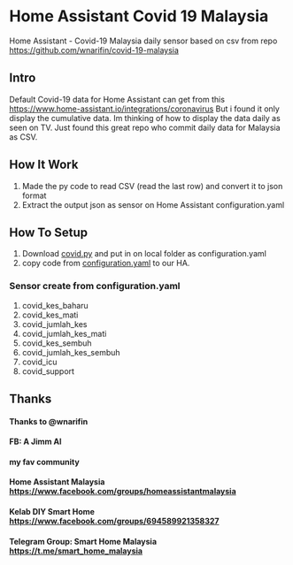 # Home Assistant Covid 19 Malaysia
Home Assistant - Covid-19 Malaysia daily sensor based on csv from repo https://github.com/wnarifin/covid-19-malaysia

## Intro
Default Covid-19 data for Home Assistant can get from this https://www.home-assistant.io/integrations/coronavirus
But i found it only display the cumulative data. Im thinking of how to display the data daily as seen on TV.
Just found this great repo who commit daily data for Malaysia as CSV.

## How It Work
1.  Made the py code to read CSV (read the last row) and convert it to json format
2.  Extract the output json as sensor on Home Assistant configuration.yaml

## How To Setup
1.  Download [covid.py](covid.py) and put in on local folder as configuration.yaml
2.  copy code from [configuration.yaml](configuration.yaml) to our HA.

### Sensor create from configuration.yaml
1.  covid_kes_baharu
2.  covid_kes_mati
3.  covid_jumlah_kes
4.  covid_jumlah_kes_mati
5.  covid_kes_sembuh
6.  covid_jumlah_kes_sembuh
7.  covid_icu
8.  covid_support

## Thanks
#### Thanks to @wnarifin
#### FB: A Jimm Al
#### my fav community
#### Home Assistant Malaysia https://www.facebook.com/groups/homeassistantmalaysia
#### Kelab DIY Smart Home https://www.facebook.com/groups/694589921358327
#### Telegram Group: Smart Home Malaysia https://t.me/smart_home_malaysia
